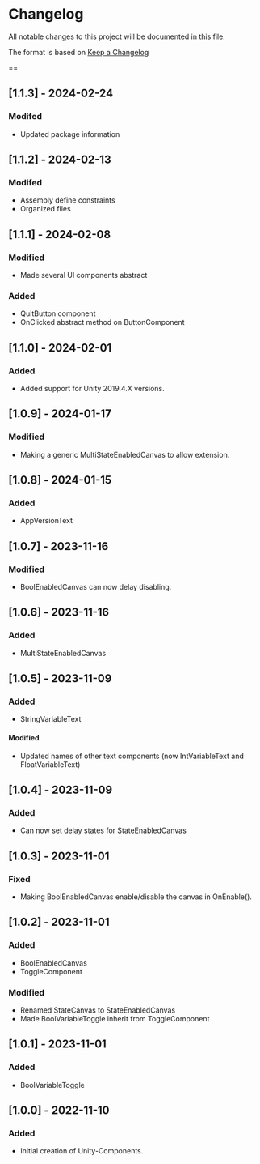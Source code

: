 # Changelog
All notable changes to this project will be documented in this file.

The format is based on [Keep a Changelog](https://keepachangelog.com/en/1.0.0/)

==
## [1.1.3] - 2024-02-24
### Modifed
- Updated package information

## [1.1.2] - 2024-02-13
### Modifed
- Assembly define constraints
- Organized files

## [1.1.1] - 2024-02-08
### Modified
- Made several UI components abstract
### Added
- QuitButton component
- OnClicked abstract method on ButtonComponent

## [1.1.0] - 2024-02-01
### Added
- Added support for Unity 2019.4.X versions.

## [1.0.9] - 2024-01-17
### Modified
- Making a generic MultiStateEnabledCanvas to allow extension.

## [1.0.8] - 2024-01-15
### Added
- AppVersionText

## [1.0.7] - 2023-11-16
### Modified
- BoolEnabledCanvas can now delay disabling.

## [1.0.6] - 2023-11-16
### Added
- MultiStateEnabledCanvas

## [1.0.5] - 2023-11-09
### Added
- StringVariableText
#### Modified
- Updated names of other text components (now IntVariableText and FloatVariableText)

## [1.0.4] - 2023-11-09
### Added
- Can now set delay states for StateEnabledCanvas

## [1.0.3] - 2023-11-01
### Fixed
- Making BoolEnabledCanvas enable/disable the canvas in OnEnable().

## [1.0.2] - 2023-11-01
### Added
- BoolEnabledCanvas
- ToggleComponent
### Modified
- Renamed StateCanvas to StateEnabledCanvas
- Made BoolVariableToggle inherit from ToggleComponent

## [1.0.1] - 2023-11-01
### Added
- BoolVariableToggle

## [1.0.0] - 2022-11-10
### Added
- Initial creation of Unity-Components.